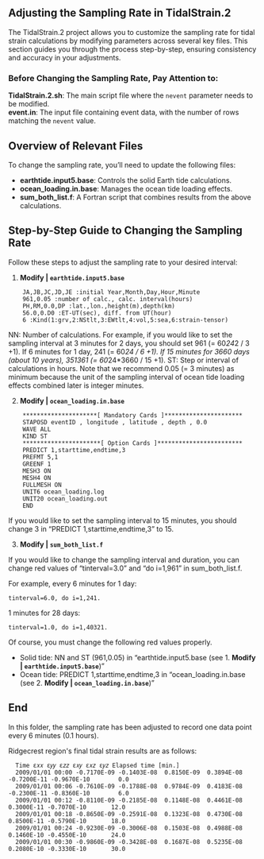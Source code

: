 ## Adjusting the Sampling Rate in TidalStrain.2

The TidalStrain.2 project allows you to customize the sampling rate for tidal strain calculations by modifying parameters across several key files. This section guides you through the process step-by-step, ensuring consistency and accuracy in your adjustments.

### Before Changing the Sampling Rate, Pay Attention to:
**TidalStrain.2.sh**: The main script file where the `nevent` parameter needs to be modified.  
**event.in**: The input file containing event data, with the number of rows matching the `nevent` value.


## Overview of Relevant Files

To change the sampling rate, you’ll need to update the following files:

-  **earthtide.input5.base**: Controls the solid Earth tide calculations.
-  **ocean_loading.in.base**: Manages the ocean tide loading effects.
-  **sum_both_list.f**: A Fortran script that combines results from the above calculations.

## Step-by-Step Guide to Changing the Sampling Rate

Follow these steps to adjust the sampling rate to your desired interval:

1. **Modify | `earthtide.input5.base`**

```base
    JA,JB,JC,JD,JE :initial Year,Month,Day,Hour,Minute
    961,0.05 :number of calc., calc. interval(hours)
    PH,RM,0.0,DP :lat.,lon.,height(m),depth(km)
    56.0,0.D0 :ET-UT(sec), diff. from UT(hour)
    6 :Kind(1:grv,2:NStlt,3:EWtlt,4:vol,5:sea,6:strain-tensor)
```
NN: Number of calculations. For example, if you would like to set the sampling interval at 3 minutes for 2 days, you should set 961 (= 60*24*2 / 3 +1). If 6 minutes for 1 day, 241 (= 60*24 / 6 +1). If 15 minutes for 3660 days (about 10 years), 351361 (= 60*24*3660 / 15 +1).
ST: Step or interval of calculations in hours. Note that we recommend 0.05 (= 3 minutes) as minimum because the unit of the sampling interval of ocean tide loading effects combined later is integer minutes.

2. **Modify | `ocean_loading.in.base`**

```base
    *********************[ Mandatory Cards ]**********************
    STAPOSD eventID , longitude , latitude , depth , 0.0
    WAVE ALL
    KIND ST
    **********************[ Option Cards ]************************
    PREDICT 1,starttime,endtime,3
    PREFMT 5,1
    GREENF 1
    MESH3 ON
    MESH4 ON
    FULLMESH ON
    UNIT6 ocean_loading.log
    UNIT20 ocean_loading.out
    END
```

If you would like to set the sampling interval to 15 minutes, you should change 3 in “PREDICT 1,starttime,endtime,3” to 15.


3. **Modify | `sum_both_list.f`**

If you would like to change the sampling interval and duration, you can change red values of “tinterval=3.0” and “do i=1,961” in sum_both_list.f.

For example, every 6 minutes for 1 day: 
```
tinterval=6.0, do i=1,241.
```

1 minutes for 28 days: 
```
tinterval=1.0, do i=1,40321.
```

Of course, you must change the following red values properly.

- Solid tide: NN and ST (961,0.05) in “earthtide.input5.base (see 1. **Modify | `earthtide.input5.base`**)”
- Ocean tide: PREDICT 1,starttime,endtime,3 in “ocean_loading.in.base (see 2. **Modify | `ocean_loading.in.base`**)”

## End
In this folder, the sampling rate has been adjusted to record one data point every 6 minutes (0.1 hours).

Ridgecrest region's final tidal strain results are as follows:

```
  Time ε𝑥𝑥 ε𝑦𝑦 ε𝑧𝑧 ε𝑥𝑦 ε𝑥𝑧 ε𝑦𝑧 Elapsed time [min.]
  2009/01/01 00:00 -0.7170E-09 -0.1403E-08  0.8150E-09  0.3894E-08 -0.7200E-11 -0.9670E-10        0.0
  2009/01/01 00:06 -0.7610E-09 -0.1788E-08  0.9784E-09  0.4183E-08 -0.2300E-11 -0.8360E-10        6.0
  2009/01/01 00:12 -0.8110E-09 -0.2185E-08  0.1148E-08  0.4461E-08  0.3000E-11 -0.7070E-10       12.0
  2009/01/01 00:18 -0.8650E-09 -0.2591E-08  0.1323E-08  0.4730E-08  0.8500E-11 -0.5790E-10       18.0
  2009/01/01 00:24 -0.9230E-09 -0.3006E-08  0.1503E-08  0.4988E-08  0.1460E-10 -0.4550E-10       24.0
  2009/01/01 00:30 -0.9860E-09 -0.3428E-08  0.1687E-08  0.5235E-08  0.2080E-10 -0.3330E-10       30.0
```



